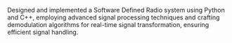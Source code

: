 Designed and implemented a Software Defined Radio system using Python and C++, employing advanced signal processing techniques and crafting demodulation algorithms for real-time signal transformation, ensuring efficient signal handling.
